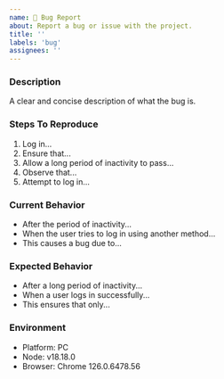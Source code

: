 ```yaml
---
name: 👾 Bug Report
about: Report a bug or issue with the project.
title: ''
labels: 'bug'
assignees: ''
---
```


### Description

A clear and concise description of what the bug is.

### Steps To Reproduce

1. Log in...
2. Ensure that...
3. Allow a long period of inactivity to pass...
4. Observe that...
5. Attempt to log in...

### Current Behavior

- After the period of inactivity...
- When the user tries to log in using another method...
- This causes a bug due to...

### Expected Behavior

- After a long period of inactivity...
- When a user logs in successfully...
- This ensures that only...

### Environment

- Platform: PC
- Node: v18.18.0
- Browser: Chrome 126.0.6478.56